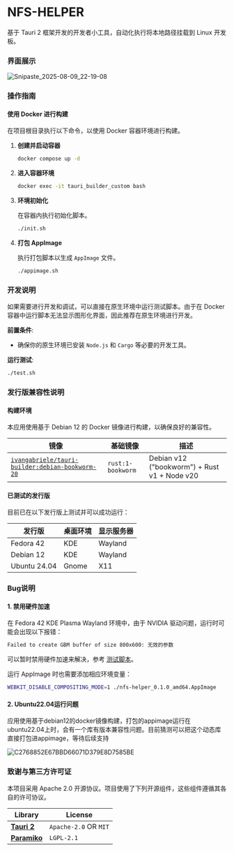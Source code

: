 # NFS-HELPER

基于 Tauri 2 框架开发的开发者小工具，自动化执行将本地路径挂载到 Linux 开发板。

### 界面展示

![Snipaste_2025-08-09_22-19-08](https://markdownforyuanhao.oss-cn-hangzhou.aliyuncs.com/img1/20250809222122877.png)

### 操作指南

#### 使用 Docker 进行构建

在项目根目录执行以下命令，以使用 Docker 容器环境进行构建。

1. **创建并启动容器**

   ```bash
   docker compose up -d
   ```
   
2. **进入容器环境**

   ```bash
   docker exec -it tauri_builder_custom bash
   ```
   
3. **环境初始化**

   在容器内执行初始化脚本。

   ```bash
   ./init.sh
   ```
   
4. **打包 AppImage**

   执行打包脚本以生成 `AppImage` 文件。

   ```bash
   ./appimage.sh
   ```

### 开发说明

如果需要进行开发和调试，可以直接在原生环境中运行测试脚本。由于在 Docker 容器中运行脚本无法显示图形化界面，因此推荐在原生环境进行开发。

**前置条件**:

- 确保你的原生环境已安装 `Node.js` 和 `Cargo` 等必要的开发工具。

**运行测试**:

```bash
./test.sh
```

### 发行版兼容性说明

#### 构建环境

本应用使用基于 Debian 12 的 Docker 镜像进行构建，以确保良好的兼容性。

| 镜像                                                         | 基础镜像          | 描述                                         |
| ------------------------------------------------------------ | ----------------- | -------------------------------------------- |
| [`ivangabriele/tauri-builder:debian-bookworm-20`](https://hub.docker.com/r/ivangabriele/tauri) | `rust:1-bookworm` | Debian v12 ("bookworm") + Rust v1 + Node v20 |

#### 已测试的发行版

目前已在以下发行版上测试并可以成功运行：

| 发行版       | 桌面环境 | 显示服务器 |
| ------------ | -------- | ---------- |
| Fedora 42    | KDE      | Wayland    |
| Debian 12    | KDE      | Wayland    |
| Ubuntu 24.04 | Gnome    | X11        |


### Bug说明

#### 1\. 禁用硬件加速

在 Fedora 42 KDE Plasma Wayland 环境中，由于 NVIDIA 驱动问题，运行时可能会出现以下报错：

```bash
Failed to create GBM buffer of size 800x600: 无效的参数
```

可以暂时禁用硬件加速来解决，参考 [测试脚本](./test.sh)。

运行 AppImage 时也需要添加相应环境变量：

```bash
WEBKIT_DISABLE_COMPOSITING_MODE=1 ./nfs-helper_0.1.0_amd64.AppImage
```

#### 2\. Ubuntu22.04运行问题
应用使用基于debian12的docker镜像构建，打包的appimage运行在ubuntu22.04上时，会有一个库有版本兼容性问题。目前猜测可以把这个动态库直接打包进appimage，等待后续支持

![C2768852E67BBD66071D379E8D7585BE](https://markdownforyuanhao.oss-cn-hangzhou.aliyuncs.com/img1/20250810003817934.png)

### 致谢与第三方许可证

本项目采用 Apache 2.0 开源协议。项目使用了下列开源组件，这些组件遵循其各自的许可协议。

| Library                                                | License               |
| ------------------------------------------------------ | --------------------- |
| [**Tauri 2**](https://github.com/tauri-apps/tauri.git) | `Apache-2.0` OR `MIT` |
| [**Paramiko**](https://github.com/paramiko/paramiko)   | `LGPL-2.1`            |

